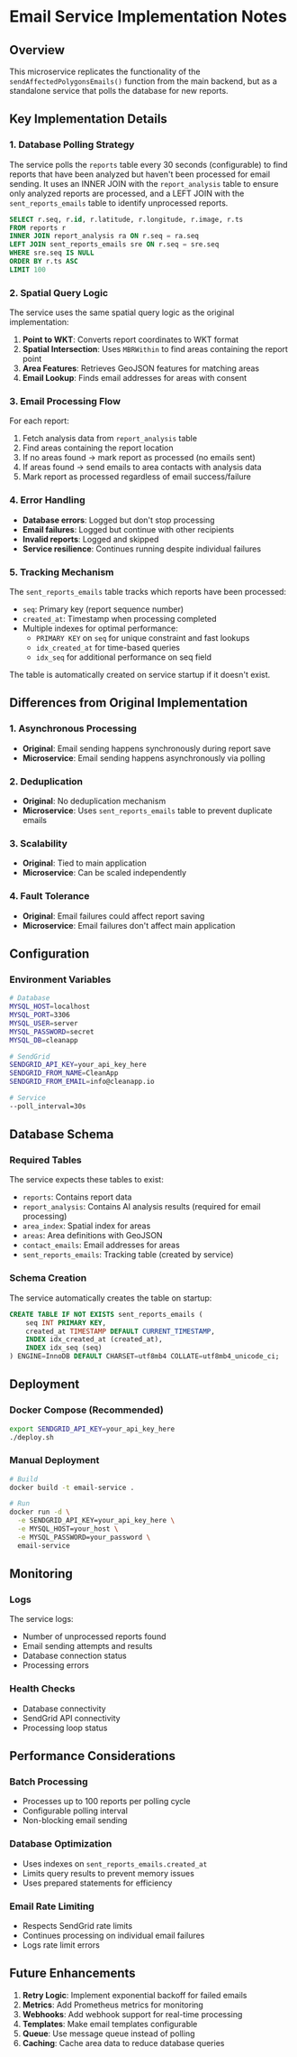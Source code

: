 # Email Service Implementation Notes

## Overview

This microservice replicates the functionality of the `sendAffectedPolygonsEmails()` function from the main backend, but as a standalone service that polls the database for new reports.

## Key Implementation Details

### 1. Database Polling Strategy

The service polls the `reports` table every 30 seconds (configurable) to find reports that have been analyzed but haven't been processed for email sending. It uses an INNER JOIN with the `report_analysis` table to ensure only analyzed reports are processed, and a LEFT JOIN with the `sent_reports_emails` table to identify unprocessed reports.

```sql
SELECT r.seq, r.id, r.latitude, r.longitude, r.image, r.ts
FROM reports r
INNER JOIN report_analysis ra ON r.seq = ra.seq
LEFT JOIN sent_reports_emails sre ON r.seq = sre.seq
WHERE sre.seq IS NULL
ORDER BY r.ts ASC
LIMIT 100
```

### 2. Spatial Query Logic

The service uses the same spatial query logic as the original implementation:

1. **Point to WKT**: Converts report coordinates to WKT format
2. **Spatial Intersection**: Uses `MBRWithin` to find areas containing the report point
3. **Area Features**: Retrieves GeoJSON features for matching areas
4. **Email Lookup**: Finds email addresses for areas with consent

### 3. Email Processing Flow

For each report:
1. Fetch analysis data from `report_analysis` table
2. Find areas containing the report location
3. If no areas found → mark report as processed (no emails sent)
4. If areas found → send emails to area contacts with analysis data
5. Mark report as processed regardless of email success/failure

### 4. Error Handling

- **Database errors**: Logged but don't stop processing
- **Email failures**: Logged but continue with other recipients
- **Invalid reports**: Logged and skipped
- **Service resilience**: Continues running despite individual failures

### 5. Tracking Mechanism

The `sent_reports_emails` table tracks which reports have been processed:
- `seq`: Primary key (report sequence number)
- `created_at`: Timestamp when processing completed
- Multiple indexes for optimal performance:
  - `PRIMARY KEY` on `seq` for unique constraint and fast lookups
  - `idx_created_at` for time-based queries
  - `idx_seq` for additional performance on seq field

The table is automatically created on service startup if it doesn't exist.

## Differences from Original Implementation

### 1. Asynchronous Processing
- **Original**: Email sending happens synchronously during report save
- **Microservice**: Email sending happens asynchronously via polling

### 2. Deduplication
- **Original**: No deduplication mechanism
- **Microservice**: Uses `sent_reports_emails` table to prevent duplicate emails

### 3. Scalability
- **Original**: Tied to main application
- **Microservice**: Can be scaled independently

### 4. Fault Tolerance
- **Original**: Email failures could affect report saving
- **Microservice**: Email failures don't affect main application

## Configuration

### Environment Variables
```bash
# Database
MYSQL_HOST=localhost
MYSQL_PORT=3306
MYSQL_USER=server
MYSQL_PASSWORD=secret
MYSQL_DB=cleanapp

# SendGrid
SENDGRID_API_KEY=your_api_key_here
SENDGRID_FROM_NAME=CleanApp
SENDGRID_FROM_EMAIL=info@cleanapp.io

# Service
--poll_interval=30s
```

## Database Schema

### Required Tables
The service expects these tables to exist:
- `reports`: Contains report data
- `report_analysis`: Contains AI analysis results (required for email processing)
- `area_index`: Spatial index for areas
- `areas`: Area definitions with GeoJSON
- `contact_emails`: Email addresses for areas
- `sent_reports_emails`: Tracking table (created by service)

### Schema Creation
The service automatically creates the table on startup:

```sql
CREATE TABLE IF NOT EXISTS sent_reports_emails (
    seq INT PRIMARY KEY,
    created_at TIMESTAMP DEFAULT CURRENT_TIMESTAMP,
    INDEX idx_created_at (created_at),
    INDEX idx_seq (seq)
) ENGINE=InnoDB DEFAULT CHARSET=utf8mb4 COLLATE=utf8mb4_unicode_ci;
```

## Deployment

### Docker Compose (Recommended)
```bash
export SENDGRID_API_KEY=your_api_key_here
./deploy.sh
```

### Manual Deployment
```bash
# Build
docker build -t email-service .

# Run
docker run -d \
  -e SENDGRID_API_KEY=your_api_key_here \
  -e MYSQL_HOST=your_host \
  -e MYSQL_PASSWORD=your_password \
  email-service
```

## Monitoring

### Logs
The service logs:
- Number of unprocessed reports found
- Email sending attempts and results
- Database connection status
- Processing errors

### Health Checks
- Database connectivity
- SendGrid API connectivity
- Processing loop status

## Performance Considerations

### Batch Processing
- Processes up to 100 reports per polling cycle
- Configurable polling interval
- Non-blocking email sending

### Database Optimization
- Uses indexes on `sent_reports_emails.created_at`
- Limits query results to prevent memory issues
- Uses prepared statements for efficiency

### Email Rate Limiting
- Respects SendGrid rate limits
- Continues processing on individual email failures
- Logs rate limit errors

## Future Enhancements

1. **Retry Logic**: Implement exponential backoff for failed emails
2. **Metrics**: Add Prometheus metrics for monitoring
3. **Webhooks**: Add webhook support for real-time processing
4. **Templates**: Make email templates configurable
5. **Queue**: Use message queue instead of polling
6. **Caching**: Cache area data to reduce database queries 